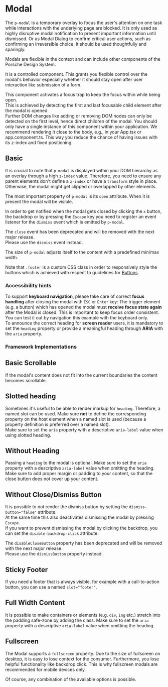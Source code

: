 # Modal

The `p-modal` is a temporary overlay to focus the user's attention on one task while interactions with the underlying
page are blocked. It is only used as highly disruptive modal notification to present important information until
dismissed. Or as Modal Dialog to confirm critical user actions, such as confirming an irreversible choice. It should be
used thoughtfully and sparingly.

Modals are flexible in the context and can include other components of the Porsche Design System.

It is a controlled component. This grants you flexible control over the modal's behavior especially whether it should
stay open after user interaction like submission of a form.

<Notification heading="Important note" state="warning">
  This component activates a focus trap to keep the focus within while being open.<br>
  This is achieved by detecting the first and last focusable child element after the modal is opened.<br>
  Further DOM changes like adding or removing DOM nodes can only be detected on the first level, hence direct children of the modal.
</Notification>

<Notification heading="Recommendation" state="success">
  You should only have a single instance of this component within your application. We recommend rendering it close to the body, e.g., in your App.tsx or app.component.ts. This way you reduce the chance of having issues with its z-index and fixed positioning. 
</Notification>

<TableOfContents></TableOfContents>

## Basic

It is crucial to note that `p-modal` is displayed within your DOM hierarchy as an overlay through a high `z-index`
value. Therefore, you need to ensure any parent elements don't define a `z-index` or have a `transform` style in place.
Otherwise, the modal might get clipped or overlapped by other elements.

The most important property of `p-modal` is its `open` attribute. When it is present the modal will be visible.

In order to get notified when the modal gets closed by clicking the `x` button, the backdrop or by pressing the `Escape`
key you need to register an event listener for the `dismiss` event which is emitted by `p-modal`.

<Notification heading="Deprecation hint" state="warning">
  The <code>close</code> event has been deprecated and will be removed with the next major release.<br>
  Please use the <code>dismiss</code> event instead.
</Notification>

The size of `p-modal` adjusts itself to the content with a predefined min/max width.

<Playground :markup="widthMarkup" :config="config">
  <SelectOptions v-model="width" :values="widths" name="width"></SelectOptions>
</Playground>

Note that `.footer` is a custom CSS class in order to responsively style the buttons which is achieved with respect to
guidelines for [Buttons](components/button/usage).

### <A11yIcon></A11yIcon> Accessibility hints

To support **keyboard navigation**, please take care of correct **focus handling** after closing the modal with `ESC` or
`Enter` key: The trigger element (e.g. a button) which has opened the modal must **receive focus state again** after the
Modal is closed. This is important to keep focus order consistent. You can test it out by navigation this example with
the keyboard only.  
To announce the correct heading for **screen reader** users, it is mandatory to set the `heading` property or provide a
meaningful heading through **ARIA** with the `aria` property.

### Framework Implementations

<Playground :frameworkMarkup="codeExampleAccessibility" :markup="widthMarkup" :config="config"></Playground>

## Basic Scrollable

If the modal's content does not fit into the current boundaries the content becomes scrollable.

<Playground :markup="scrollable" :config="config"></Playground>

## Slotted heading

Sometimes it's useful to be able to render markup for `heading`. Therefore, a named slot can be used. Make sure **not**
to define the corresponding property on the host element when a named slot is used (because a property definition is
preferred over a named slot).  
Make sure to set the `aria` property with a descriptive `aria-label` value when using slotted heading.

<Playground :markup="slottedHeading" :config="config"></Playground>

## Without Heading

Passing a `heading` to the modal is optional. Make sure to set the `aria` property with a descriptive `aria-label` value
when omitting the heading. Make sure to add proper margin or padding to your content, so that the close button does not
cover up your content.

<Playground :markup="withoutHeading" :config="config"></Playground>

## Without Close/Dismiss Button

It is possible to not render the dismiss button by setting the `dismiss-button="false"` attribute.  
At the same time this also deactivates dismissing the modal by pressing `Escape`.  
If you want to prevent dismissing the modal by clicking the backdrop, you can set the `disable-backdrop-click`
attribute.

<Notification heading="Deprecation hint" state="warning">
  The <code>disableCloseButton</code> property has been deprecated and will be removed with the next major release.<br>
  Please use the <code>dismissButton</code> property instead.
</Notification>

<Playground :markup="withoutDismissButton" :config="config"></Playground>

## Sticky Footer

If you need a footer that is always visible, for example with a call-to-action button, you can use a named
`slot="footer"`.

<Playground :markup="stickyFooter" :config="config"></Playground>

## Full Width Content

It is possible to make containers or elements (e.g. `div`, `img` etc.) stretch into the padding safe-zone by adding the
<code v-text="stretchClassName"></code> class. Make sure to set the `aria` property with a descriptive `aria-label`
value when omitting the heading.

<Playground :markup="fullWidthContent" :config="config"></Playground>

## Fullscreen

The Modal supports a `fullscreen` property. Due to the size of fullscreen on desktop, it is easy to lose context for the
consumer. Furthermore, you lose helpful functionality like backdrop click. This is why fullscreen modals are recommended
for mobile devices only.

<Playground :markup="fullscreen" :config="config"></Playground>

Of course, any combination of the available options is possible.

<script lang="ts">
import Vue from 'vue';
import Component from 'vue-class-component';
import { stretchToFullModalWidthClassName } from './modal-styles'; 
import { getModalCodeSamples } from '@porsche-design-system/shared'; 

@Component
export default class Code extends Vue {
  config = { themeable: true };
  modals = [];
  codeExampleAccessibility = getModalCodeSamples();

  mounted() {
    this.registerEvents();
    
    /* workaround for iOS 13.x masking modal within example */
    document.querySelectorAll('.example').forEach(el => el.style.overflow = 'visible');

    /* workaround for iOS 13.x not respecting flex-wrap: wrap; correctly */
    componentsReady(this.$el).then(() => {
      document.getElementById('modal-scrollable').shadowRoot.querySelector('.root').style.alignSelf = 'start'
    });
  }

  updated() {
    /* event handling is registered again on every update since markup is changing and references are lost */
    this.registerEvents();
  }

  registerEvents() {
    this.modals = document.querySelectorAll('p-modal');
    
    const buttonsOpen = document.querySelectorAll('.playground .demo > p-button');
    buttonsOpen.forEach((btn, index) => btn.addEventListener('click', () => this.openModal(index)));
    
    this.modals.forEach((modal, index) => {
      modal.addEventListener('dismiss', () => this.closeModal(index));
      const buttons = modal.querySelectorAll('p-button');
      buttons.forEach((btn) => btn.addEventListener('click', () => this.closeModal(index)));
    });
  }

  get stretchClassName(){
    return stretchToFullModalWidthClassName; 
  }

  width = 'minWidth';
  widths = ['minWidth', 'maxWidth'];
  get widthMarkup() {
    const content = this.width === 'maxWidth' ? '<div style="max-width: 100%; width: 100vw; height: 500px"><p-text>Some Content in responsive max width</p-text></div>' : '<p-text>Some Content</p-text>';
    
    return `<p-button type="button" aria="{ 'aria-haspopup': 'dialog' }">Open Modal</p-button>
<p-modal heading="Some Heading" open="false">
  ${content}
  <p-button-group class="footer">
    <p-button>Save</p-button>
    <p-button type="button" variant="secondary" icon="close">Close</p-button>
  </p-button-group>
</p-modal>`;}

  scrollable =
    `<p-button type="button" aria="{ 'aria-haspopup': 'dialog' }">Open Modal</p-button>
<p-modal id="modal-scrollable" heading="Some Heading" open="false">
  <p-text>Some Content</p-text>
  <div style="height: 40vh;"></div>
  <p-text>More Content</p-text>
  <div style="height: 40vh;"></div>
  <p-text>Even More Content</p-text>
  <p-button-group class="footer">
    <p-button>Save</p-button>
    <p-button type="button" variant="secondary" icon="close">Close</p-button>
  </p-button-group>
</p-modal>`;

  slottedHeading = 
    `<p-button type="button" aria="{ 'aria-haspopup': 'dialog' }">Open Modal</p-button>
<p-modal open="false" aria="{ 'aria-label': 'Some Heading' }">
  <div slot="heading">
    <p-text>Some subtitle</p-text>
    <p-headline tag="h2">Some Heading</p-headline>        
  </div>
  <p-text>Some Content</p-text>
</p-modal>`;

  withoutHeading =
    `<p-button type="button" aria="{ 'aria-haspopup': 'dialog' }">Open Modal</p-button>
<p-modal open="false" aria="{ 'aria-label': 'Some Heading' }">
  <p-text>Some Content</p-text>
</p-modal>`;

  withoutDismissButton =
    `<p-button type="button" aria="{ 'aria-haspopup': 'dialog' }">Open Modal</p-button>
<p-modal heading="Some Heading" dismiss-button="false" open="false">
  <p-text>Some Content</p-text>
</p-modal>`;

  stickyFooter =
    `<p-button type="button" aria="{ 'aria-haspopup': 'dialog' }">Open Modal</p-button>
<p-modal heading="Some Heading" fullscreen="{ base: true, s: false }" open="false">
  <p-text style="height: 110vh">Some Content</p-text>
  <p-text slot="footer">Sticky footer</p-text>
</p-modal>`;

  fullWidthContent =
    `<p-button type="button" aria="{ 'aria-haspopup': 'dialog' }">Open Modal</p-button>
<p-modal open="false" aria="{ 'aria-label': 'Some Heading' }">
  <img src="${require('@/assets/porsche-992-carrera-s.jpg')}" class="${stretchToFullModalWidthClassName}">  
  <p-headline tag="h2" style="padding: 1.5rem 0">Some Heading</p-headline>
  <p-text>Some Content</p-text>
</p-modal>`;

  fullscreen =
    `<p-button type="button" aria="{ 'aria-haspopup': 'dialog' }">Open Modal</p-button>
<p-modal heading="Some Heading" fullscreen="{ base: true, s: false }" open="false">
  <p-text>Some Content</p-text>
  <p-button-group class="footer">
    <p-button type="button">Save</p-button>
    <p-button type="button" variant="secondary">Close</p-button>
  </p-button-group>
</p-modal>`;

  openModal(index: number): void {
    this.modals[index].open = true;
  }

  closeModal(index: number): void {
    this.modals[index].open = false;
  }
}
</script>

<style scoped lang="scss">
  @use '@porsche-design-system/components-js/styles' as *;

  :deep(.footer) {  
    padding: 2rem 0 0;
  }
</style>
